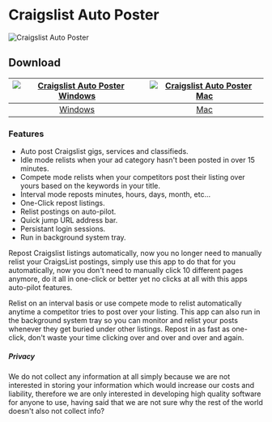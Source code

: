 # Craigslist Auto Poster
![Craigslist Auto Poster](https://github.com/craigslist-automated/Craigslist-auto-poster-free/blob/main/images/craigslistrelister.png?raw=true)
## Download
[![Craigslist Auto Poster Windows](https://github.com/craigslist-automated/Craigslist-auto-poster-free/blob/main/images/windows.png?raw=true)](https://apps.microsoft.com/detail/9N3TWLM4C6TW)  |  [![Craigslist Auto Poster Mac](https://github.com/craigslist-automated/Craigslist-auto-poster-free/blob/main/images/mac.png?raw=true)](https://github.com/appdownloads/software/raw/main/craigslist-auto-poster-mac.zip)
:-------------------------:|:-------------------------:
[Windows](https://apps.microsoft.com/detail/9N3TWLM4C6TW)             |  [Mac](https://github.com/appdownloads/software/raw/main/craigslist-auto-poster-mac.zip)
### Features
- Auto post Craigslist gigs, services and classifieds.
- Idle mode relists when your ad category hasn't been posted in over 15 minutes.
- Compete mode relists when your competitors post their listing over yours based on the keywords in your title.
- Interval mode reposts minutes, hours, days, month, etc...
- One-Click repost listings.
- Relist postings on auto-pilot. 
- Quick jump URL address bar.
- Persistant login sessions.
- Run in background system tray.

Repost Craigslist listings automatically, now you no longer need to manually relist your CraigsList postings, simply use this app to do that for you automatically, now you don't need to manually click 10 different pages anymore, do it all in one-click or better yet no clicks at all with this apps auto-pilot features.

Relist on an interval basis or use compete mode to relist automatically anytime a competitor tries to post over your listing. This app can also run in the background system tray so you can monitor and relist your posts whenever they get buried under other listings. Repost in as fast as one-click, don't waste your time clicking over and over and over and again.
##### Privacy
We do not collect any information at all simply because we are not interested in storing your information which would increase our costs and liability, therefore we are only interested in developing high quality software for anyone to use, having said that we are not sure why the rest of the world doesn't also not collect info?

